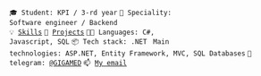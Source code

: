 <code>🎓 Student: KPI / 3-rd year</code>
<code>👷 Speciality: Software engineer / Backend</code><br>
<code>💡 [Skills](SKILLS.md)</code>
<code>🧻 [Projects](PROJECTS.md)</code>
<code>🧑‍💻 Languages: C#, Javascript, SQL</code>
<code>📦 Tech stack: .NET </code>
<code>Main technologies: ASP.NET, Entity Framework, MVC, SQL Databases</code>
<code>💬 telegram: [@GIGAMED](https://t.me/GIGAMED)</code>
<code>📫 [My email](mailto:mihapin10@gmail.com)</code>
